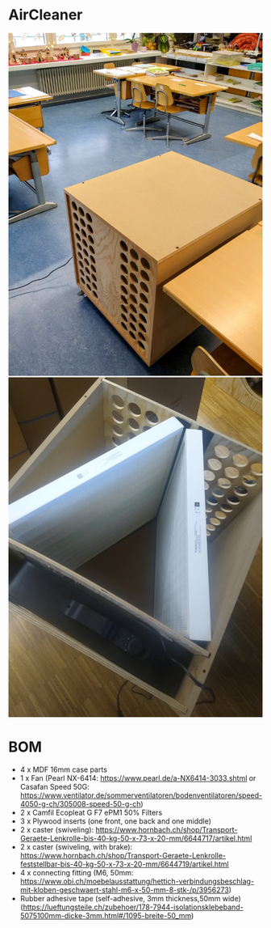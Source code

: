 # AirCleaner

![alt text](https://github.com/makehumantechnology/aircleaner/blob/main/aircleaner1.jpeg)
![alt text](https://github.com/makehumantechnology/aircleaner/blob/main/aircleaner2.jpeg)

# BOM

- 4 x MDF 16mm case parts
- 1 x Fan (Pearl NX-6414: https://www.pearl.de/a-NX6414-3033.shtml or Casafan Speed 50G: https://www.ventilator.de/sommerventilatoren/bodenventilatoren/speed-4050-g-ch/305008-speed-50-g-ch)
- 2 x Camfil Ecopleat G F7 ePM1 50% Filters
- 3 x Plywood inserts (one front, one back and one middle)
- 2 x caster (swiveling): https://www.hornbach.ch/shop/Transport-Geraete-Lenkrolle-bis-40-kg-50-x-73-x-20-mm/6644717/artikel.html
- 2 x caster (swiveling, with brake): https://www.hornbach.ch/shop/Transport-Geraete-Lenkrolle-feststellbar-bis-40-kg-50-x-73-x-20-mm/6644719/artikel.html
- 4 x connecting fitting (M6, 50mm: https://www.obi.ch/moebelausstattung/hettich-verbindungsbeschlag-mit-kloben-geschwaert-stahl-m6-x-50-mm-8-stk-/p/3956273)
- Rubber adhesive tape (self-adhesive, 3mm thickness,50mm wide) (https://lueftungsteile.ch/zubehoer/178-7944-isolationsklebeband-5075100mm-dicke-3mm.html#/1095-breite-50_mm)

